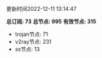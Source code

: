 更新时间2022-12-11 13:14:47

**总订阅: 73**
**总节点: 995**
**有效节点: 315**
- trojan节点: 71
- v2ray节点: 231
- ss节点: 13
